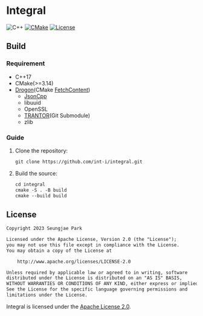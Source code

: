 # Integral

![C++](https://img.shields.io/badge/c++-17-00599C?logo=c%2B%2B&logoColor=white&style=for-the-badge)
[![CMake](https://img.shields.io/badge/cmake->=3.14-064F8C?logo=cmake&logoColor=white&style=for-the-badge)](https://cmake.org/)
[![License](https://img.shields.io/github/license/int-i/integral?style=for-the-badge)](./LICENSE)

## Build

### Requirement

- C++17
- CMake(>=3.14)
- [Drogon](https://github.com/an-tao/drogon)(CMake [FetchContent](https://cmake.org/cmake/help/latest/module/FetchContent.html))
  - [JsonCpp](https://github.com/open-source-parsers/jsoncpp)
  - libuuid
  - OpenSSL
  - [TRANTOR](https://github.com/an-tao/trantor)(Git Submodule)
  - zlib

### Guide

1. Clone the repository:

    ```txt
    git clone https://github.com/int-i/integral.git
    ```

2. Build the source:

    ```txt
    cd integral
    cmake -S . -B build
    cmake --build build
    ```

## License

```txt
Copyright 2023 Seungjae Park

Licensed under the Apache License, Version 2.0 (the "License");
you may not use this file except in compliance with the License.
You may obtain a copy of the License at

    http://www.apache.org/licenses/LICENSE-2.0

Unless required by applicable law or agreed to in writing, software
distributed under the License is distributed on an "AS IS" BASIS,
WITHOUT WARRANTIES OR CONDITIONS OF ANY KIND, either express or implied.
See the License for the specific language governing permissions and
limitations under the License.
```

Integral is licensed under the [Apache License 2.0](./LICENSE).
